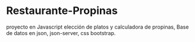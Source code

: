 # Restaurante-Propinas
proyecto en Javascript elección de platos y calculadora de propinas, Base de datos en json, json-server, css bootstrap.
